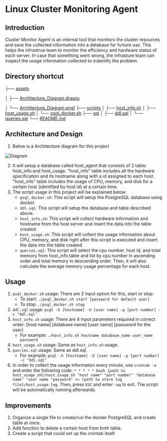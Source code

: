 # Linux Cluster Monitoring Agent

## Introduction
Cluster Monitor Agent is an internal tool that monitors the cluster resources and save the collected information into a database for furture use. This helps the infrastrue team to monitor the efficiency and hardware status of each server. In case that something went wrong, the infrasture team can inspect the usage information collected to indentify the problem.

## Directory shortcut
├── [assets]([https://github.com/jarvisgroup/jarvis_data_eng_zongpeng/tree/feature/Linux_Usage_Data/linux_sql/assets])

│   ├── [Architecture_Diagram.drawio]([https://github.com/jarvisgroup/jarvis_data_eng_zongpeng/blob/feature/Linux_Usage_Data/linux_sql/assets/Architecture_Diagram.drawio])

│   └── [Architecture_Diagram.png](https://github.com/jarvisgroup/jarvis_data_eng_zongpeng/blob/feature/Linux_Usage_Data/linux_sql/assets/Architecture_Diagram.png "Architecture_Diagram.png")]
├── [scripts](https://github.com/jarvisgroup/jarvis_data_eng_zongpeng/tree/feature/Linux_Usage_Data/linux_sql/scripts)
│   ├── [host_info.sh](https://github.com/jarvisgroup/jarvis_data_eng_zongpeng/blob/feature/Linux_Usage_Data/linux_sql/scripts/host_info.sh)
│   ├── [host_usage.sh](https://github.com/jarvisgroup/jarvis_data_eng_zongpeng/blob/feature/Linux_Usage_Data/linux_sql/scripts/host_usage.sh)
│   └── [psql_docker.sh](https://github.com/jarvisgroup/jarvis_data_eng_zongpeng/blob/feature/Linux_Usage_Data/linux_sql/scripts/psql_docker.sh)
├── [sql](https://github.com/jarvisgroup/jarvis_data_eng_zongpeng/tree/feature/Linux_Usage_Data/linux_sql/sql)
│   ├── [ddl.sql](https://github.com/jarvisgroup/jarvis_data_eng_zongpeng/blob/feature/Linux_Usage_Data/linux_sql/sql/ddl.sql)
│   └── [queries.sql](https://github.com/jarvisgroup/jarvis_data_eng_zongpeng/blob/feature/Linux_Usage_Data/linux_sql/sql/queries.sql)
└── [README.md](https://github.com/jarvisgroup/jarvis_data_eng_zongpeng/blob/feature/Linux_Usage_Data/linux_sql/README.md)

## Architecture and Design 
1) Below is a Architecture diagram for this project 

![Diagram](https://github.com/jarvisgroup/jarvis_data_eng_zongpeng/blob/feature/Architecture/linux_sql/assets/Architecture_Diagram.png)

2) It will setup a database called host_agent that consists of 2 table: host_info and host_usage. "host_info" table includes all the hardware specification and its hostname along with a id assigned to each host. "host_info" table includes the usage of CPU, memory, and disk for a certain host (identified by host id) at a certain time.
3) The script usage in this project will be explained below:
	* `psql_docker.sh`: This script will setup the PostgreSQL database using docker.
	* `ddl.sql`: This script will setup the database and table described above.
	* `host_info.sh`: This script will collect hardware information and hostname from the host server and insert the data into the table created.
	* `host_usage.sh`: This script will collect the usage information about CPU, memory, and disk right after this script is executed and insert the data into the table created.
	* `queries.sql`: This script will select the cpu number, host id, and total memory from host_info table and list by cpu number in ascending order and total memory in descending order. Then, it will also calculate the average memory usage percentage for each host.

## Usage 
1) `psql_docker.sh` usage: There are 2 input option for this, start or stop. 
	* To start: `./psql_docker.sh start [password for default user]`
	* To stop: `./psql_docker.sh stop`
2) `ddl.sql` usage: `psql -h [hostname] -U [user name] -p [port number] -c "ddl.sql"`
3) `host_info.sh` usage: There are 4 input parameters required in correct order: [host name] [database name] [user name] [password for the user]
	* For example: `./host_info.sh hostname database_name user_name password`
4) `host_usage.sh` usage: Same as `host_info.sh` usage.
5) `queries.sql` usage: Same as ddl.sql.
	* For example: `psql -h [hostname] -U [user name] -p [port number] -c "ddl.sql"`
6) In order to collect the usage information every minute, use `crontab -e` and enter the following code:
		```* * * * * bash [path to host_usage.sh]/host_usage.sh "host name" "port number" "database name" "user name "password" >> [path to store log file]/host_usage.log```.
		Then, press `ESC` and enter `:wq` to exit. The script will be automatically running afterwards.

## Improvements 
1) Organize a single file to create/run the docker PostgreSQL and create table at once.
2) Add function to delete a certain host from both table.
3) Create a script that could set up the crontab itself.

